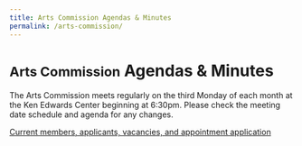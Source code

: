 ```yaml
---
title: Arts Commission Agendas & Minutes
permalink: /arts-commission/
---
```


<small>Arts Commission</small> Agendas & Minutes
================================================

The Arts Commission meets regularly on the third Monday of each month at the Ken Edwards Center beginning at 6:30pm. Please check the meeting date schedule and agenda for any changes.

[Current members, applicants, vacancies, and appointment application](https://www.smgov.net/departments/clerk/boards.aspx?id=53687092546)
